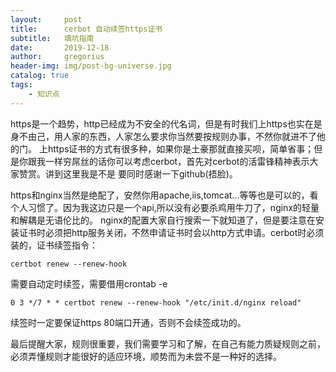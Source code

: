 ```yaml
---
layout:     post
title:      cerbot 自动续签https证书
subtitle:   填坑指南
date:       2019-12-18
author:     gregorius
header-img: img/post-bg-universe.jpg
catalog: true
tags:
    - 知识点
---
```


https是一个趋势，http已经成为不安全的代名词，但是有时我们上https也实在是身不由己，用人家的东西，人家怎么要求你当然要按规则办事，不然你就进不了他的门。
上https证书的方式有很多种，如果你是土豪那就直接买呗，简单省事；但是你跟我一样穷屌丝的话你可以考虑cerbot，首先对cerbot的活雷锋精神表示大家赞赏。讲到这里我是不是
要同时感谢一下github(捂脸)。

https和nginx当然是绝配了，安然你用apache,iis,tomcat...等等也是可以的，看个人习惯了。因为我这边只是一个api,所以没有必要杀鸡用牛刀了，nginx的轻量和解耦是无语伦比的。
nginx的配置大家自行搜索一下就知道了，但是要注意在安装证书时必须把http服务关闭，不然申请证书时会以http方式申请。cerbot时必须装的，证书续签指令：

    certbot renew --renew-hook

需要自动定时续签，需要借用crontab -e

    0 3 */7 * * certbot renew --renew-hook "/etc/init.d/nginx reload"

续签时一定要保证https 80端口开通，否则不会续签成功的。

最后提醒大家，规则很重要，我们需要学习和了解，在自己有能力质疑规则之前，必须弄懂规则才能很好的适应环境，顺势而为未尝不是一种好的选择。
